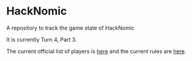 HackNomic
=========

A repository to track the game state of HackNomic

It is currently Turn 4, Part 3.

The current official list of players is [here](https://github.com/jameseb7/HackNomic/blob/master/players.md) and the current rules are [here](https://github.com/jameseb7/HackNomic/blob/master/rules.md).

